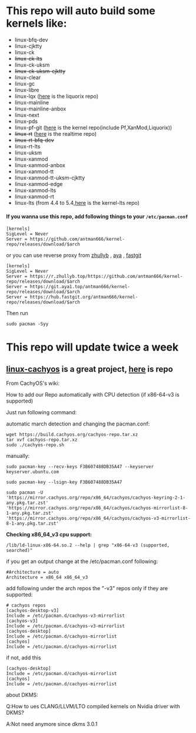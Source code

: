 # This repo will auto build some kernels like:

- linux-bfq-dev
- linux-cjktty
- linux-ck
- ~~linux-ck-lts~~
- linux-ck-uksm
- ~~linux-ck-uksm-cjktty~~
- linux-clear
- linux-gc
- linux-libre
- linux-lqx ([here](https://wiki.archlinux.org/title/Unofficial_user_repositories#liquorix) is the liquorix repo)
- linux-mainline
- linux-mainline-anbox
- linux-next
- linux-pds
- linux-pf-git ([here](https://wiki.archlinux.org/title/Unofficial_user_repositories#kernel) is the kernel repo(include Pf,XanMod,Liquorix))
- ~~linux-rt~~ ([here](https://wiki.archlinux.org/title/Unofficial_user_repositories#realtime) is the realtime repo)
- ~~linux-rt-bfq-dev~~
- linux-rt-lts
- linux-uksm
- linux-xanmod
- linux-xanmod-anbox
- linux-xanmod-tt
- linux-xanmod-tt-uksm-cjktty
- linux-xanmod-edge
- linux-xanmod-lts
- linux-xanmod-rt
- linux-lts (from 4.4 to 5.4,[here](https://wiki.archlinux.org/title/Unofficial_user_repositories#kernel-lts) is the kernel-lts repo)

#### If you wanna use this repo, add following things to your `/etc/pacman.conf`

```
[kernels]
SigLevel = Never
Server = https://github.com/antman666/kernel-repo/releases/download/$arch
```

or you can use reverse proxy from [zhullyb](https://zhullyb.top) , [aya](https://github.com/Brx86) , [fastgit](https://fastgit.org)

```
[kernels]
SigLevel = Never
Server = https://r.zhullyb.top/https://github.com/antman666/kernel-repo/releases/download/$arch
Server = https://git.aya1.top/antman666/kernel-repo/releases/download/$arch
Server = https://hub.fastgit.org/antman666/kernel-repo/releases/download/$arch
```

Then run

```
sudo pacman -Syy
```

# This repo will update twice a week

## [linux-cachyos](https://wiki.cachyos.org/) is a great project, [here](https://mirror.cachyos.org/repo/x86_64/cachyos/) is repo

From CachyOS's wiki:

How to add our Repo automatically with CPU detection (if x86-64-v3 is supported)

Just run following command:

automatic march detection and changing the pacman.conf:

```
wget https://build.cachyos.org/cachyos-repo.tar.xz
tar xvf cachyos-repo.tar.xz
sudo ./cachyos-repo.sh
```

manually:

```
sudo pacman-key --recv-keys F3B607488DB35A47 --keyserver keyserver.ubuntu.com

sudo pacman-key --lsign-key F3B607488DB35A47

sudo pacman -U 'https://mirror.cachyos.org/repo/x86_64/cachyos/cachyos-keyring-2-1-any.pkg.tar.zst' 'https://mirror.cachyos.org/repo/x86_64/cachyos/cachyos-mirrorlist-8-1-any.pkg.tar.zst' 'https://mirror.cachyos.org/repo/x86_64/cachyos/cachyos-v3-mirrorlist-8-1-any.pkg.tar.zst'
```

**Checking x86_64_v3 cpu support:**

```
/lib/ld-linux-x86-64.so.2 --help | grep "x86-64-v3 (supported, searched)"
```

if you get an output change at the /etc/pacman.conf following:

```
#Architecture = auto
Architecture = x86_64 x86_64_v3
```

add following under the arch repos the "-v3" repos only if they are supported:

```
# cachyos repos
[cachyos-desktop-v3]
Include = /etc/pacman.d/cachyos-v3-mirrorlist
[cachyos-v3]
Include = /etc/pacman.d/cachyos-v3-mirrorlist
[cachyos-desktop]
Include = /etc/pacman.d/cachyos-mirrorlist
[cachyos]
Include = /etc/pacman.d/cachyos-mirrorlist
```

if not, add this

```
[cachyos-desktop]
Include = /etc/pacman.d/cachyos-mirrorlist
[cachyos]
Include = /etc/pacman.d/cachyos-mirrorlist
```

about DKMS:

Q:How to ues CLANG/LLVM/LTO compiled kernels on Nvidia driver with DKMS?

A:Not need anymore since dkms 3.0.1
